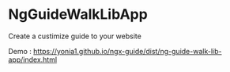 # NgGuideWalkLibApp

Create a custimize guide to your website 

Demo : https://yonia1.github.io/ngx-guide/dist/ng-guide-walk-lib-app/index.html
